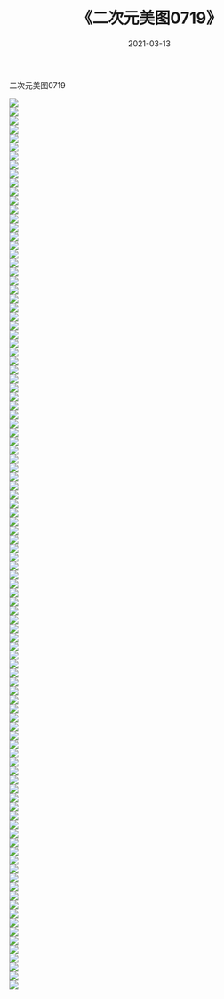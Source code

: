 ﻿---
layout: post
title:  《二次元美图0719》
date:   2021-03-13
img: http://imgx.orgx.ga/二次元/2021/二次元美图0719/000.jpg
categories: [美女, 清纯, 唯美]
---

二次元美图0719

 ![](http://imgx.orgx.ga/二次元/2021/二次元美图0719/001.png) <br>![](http://imgx.orgx.ga/二次元/2021/二次元美图0719/002.png) <br>![](http://imgx.orgx.ga/二次元/2021/二次元美图0719/003.png) <br>![](http://imgx.orgx.ga/二次元/2021/二次元美图0719/004.png) <br>![](http://imgx.orgx.ga/二次元/2021/二次元美图0719/005.png) <br>![](http://imgx.orgx.ga/二次元/2021/二次元美图0719/006.png) <br>![](http://imgx.orgx.ga/二次元/2021/二次元美图0719/007.png) <br>![](http://imgx.orgx.ga/二次元/2021/二次元美图0719/008.png) <br>![](http://imgx.orgx.ga/二次元/2021/二次元美图0719/009.png) <br>![](http://imgx.orgx.ga/二次元/2021/二次元美图0719/010.png) <br>![](http://imgx.orgx.ga/二次元/2021/二次元美图0719/011.png) <br>![](http://imgx.orgx.ga/二次元/2021/二次元美图0719/012.png) <br>![](http://imgx.orgx.ga/二次元/2021/二次元美图0719/013.png) <br>![](http://imgx.orgx.ga/二次元/2021/二次元美图0719/014.png) <br>![](http://imgx.orgx.ga/二次元/2021/二次元美图0719/015.png) <br>![](http://imgx.orgx.ga/二次元/2021/二次元美图0719/016.png) <br>![](http://imgx.orgx.ga/二次元/2021/二次元美图0719/017.png) <br>![](http://imgx.orgx.ga/二次元/2021/二次元美图0719/018.png) <br>![](http://imgx.orgx.ga/二次元/2021/二次元美图0719/019.png) <br>![](http://imgx.orgx.ga/二次元/2021/二次元美图0719/020.png) <br>![](http://imgx.orgx.ga/二次元/2021/二次元美图0719/021.png) <br>![](http://imgx.orgx.ga/二次元/2021/二次元美图0719/022.png) <br>![](http://imgx.orgx.ga/二次元/2021/二次元美图0719/023.png) <br>![](http://imgx.orgx.ga/二次元/2021/二次元美图0719/024.png) <br>![](http://imgx.orgx.ga/二次元/2021/二次元美图0719/025.png) <br>![](http://imgx.orgx.ga/二次元/2021/二次元美图0719/026.png) <br>![](http://imgx.orgx.ga/二次元/2021/二次元美图0719/027.png) <br>![](http://imgx.orgx.ga/二次元/2021/二次元美图0719/028.png) <br>![](http://imgx.orgx.ga/二次元/2021/二次元美图0719/029.png) <br>![](http://imgx.orgx.ga/二次元/2021/二次元美图0719/030.png) <br>![](http://imgx.orgx.ga/二次元/2021/二次元美图0719/031.png) <br>![](http://imgx.orgx.ga/二次元/2021/二次元美图0719/032.png) <br>![](http://imgx.orgx.ga/二次元/2021/二次元美图0719/033.png) <br>![](http://imgx.orgx.ga/二次元/2021/二次元美图0719/034.png) <br>![](http://imgx.orgx.ga/二次元/2021/二次元美图0719/035.png) <br>![](http://imgx.orgx.ga/二次元/2021/二次元美图0719/036.png) <br>![](http://imgx.orgx.ga/二次元/2021/二次元美图0719/037.png) <br>![](http://imgx.orgx.ga/二次元/2021/二次元美图0719/038.png) <br>![](http://imgx.orgx.ga/二次元/2021/二次元美图0719/039.png) <br>![](http://imgx.orgx.ga/二次元/2021/二次元美图0719/040.png) <br>![](http://imgx.orgx.ga/二次元/2021/二次元美图0719/041.png) <br>![](http://imgx.orgx.ga/二次元/2021/二次元美图0719/042.png) <br>![](http://imgx.orgx.ga/二次元/2021/二次元美图0719/043.png) <br>![](http://imgx.orgx.ga/二次元/2021/二次元美图0719/044.png) <br>![](http://imgx.orgx.ga/二次元/2021/二次元美图0719/045.png) <br>![](http://imgx.orgx.ga/二次元/2021/二次元美图0719/046.png) <br>![](http://imgx.orgx.ga/二次元/2021/二次元美图0719/047.png) <br>![](http://imgx.orgx.ga/二次元/2021/二次元美图0719/048.png) <br>![](http://imgx.orgx.ga/二次元/2021/二次元美图0719/049.png) <br>![](http://imgx.orgx.ga/二次元/2021/二次元美图0719/050.png) <br>![](http://imgx.orgx.ga/二次元/2021/二次元美图0719/051.png) <br>![](http://imgx.orgx.ga/二次元/2021/二次元美图0719/052.png) <br>![](http://imgx.orgx.ga/二次元/2021/二次元美图0719/053.png) <br>![](http://imgx.orgx.ga/二次元/2021/二次元美图0719/054.png) <br>![](http://imgx.orgx.ga/二次元/2021/二次元美图0719/055.png) <br>![](http://imgx.orgx.ga/二次元/2021/二次元美图0719/056.png) <br>![](http://imgx.orgx.ga/二次元/2021/二次元美图0719/057.png) <br>![](http://imgx.orgx.ga/二次元/2021/二次元美图0719/058.png) <br>![](http://imgx.orgx.ga/二次元/2021/二次元美图0719/059.png) <br>![](http://imgx.orgx.ga/二次元/2021/二次元美图0719/060.png) <br>![](http://imgx.orgx.ga/二次元/2021/二次元美图0719/061.png) <br>![](http://imgx.orgx.ga/二次元/2021/二次元美图0719/062.png) <br>![](http://imgx.orgx.ga/二次元/2021/二次元美图0719/063.png) <br>![](http://imgx.orgx.ga/二次元/2021/二次元美图0719/064.png) <br>![](http://imgx.orgx.ga/二次元/2021/二次元美图0719/065.png) <br>![](http://imgx.orgx.ga/二次元/2021/二次元美图0719/066.png) <br>![](http://imgx.orgx.ga/二次元/2021/二次元美图0719/067.png) <br>![](http://imgx.orgx.ga/二次元/2021/二次元美图0719/068.png) <br>![](http://imgx.orgx.ga/二次元/2021/二次元美图0719/069.png) <br>![](http://imgx.orgx.ga/二次元/2021/二次元美图0719/070.png) <br>![](http://imgx.orgx.ga/二次元/2021/二次元美图0719/071.png) <br>![](http://imgx.orgx.ga/二次元/2021/二次元美图0719/072.png) <br>![](http://imgx.orgx.ga/二次元/2021/二次元美图0719/073.png) <br>![](http://imgx.orgx.ga/二次元/2021/二次元美图0719/074.png) <br>![](http://imgx.orgx.ga/二次元/2021/二次元美图0719/075.png) <br>![](http://imgx.orgx.ga/二次元/2021/二次元美图0719/076.png) <br>![](http://imgx.orgx.ga/二次元/2021/二次元美图0719/077.png) <br>![](http://imgx.orgx.ga/二次元/2021/二次元美图0719/078.png) <br>![](http://imgx.orgx.ga/二次元/2021/二次元美图0719/079.png) <br>![](http://imgx.orgx.ga/二次元/2021/二次元美图0719/080.png) <br>![](http://imgx.orgx.ga/二次元/2021/二次元美图0719/081.png) <br>![](http://imgx.orgx.ga/二次元/2021/二次元美图0719/082.png) <br>![](http://imgx.orgx.ga/二次元/2021/二次元美图0719/083.png) <br>![](http://imgx.orgx.ga/二次元/2021/二次元美图0719/084.png) <br>![](http://imgx.orgx.ga/二次元/2021/二次元美图0719/085.png) <br>![](http://imgx.orgx.ga/二次元/2021/二次元美图0719/086.png) <br>![](http://imgx.orgx.ga/二次元/2021/二次元美图0719/087.png) <br>![](http://imgx.orgx.ga/二次元/2021/二次元美图0719/088.png) <br>![](http://imgx.orgx.ga/二次元/2021/二次元美图0719/089.png) <br>![](http://imgx.orgx.ga/二次元/2021/二次元美图0719/090.png) <br>![](http://imgx.orgx.ga/二次元/2021/二次元美图0719/091.png) <br>![](http://imgx.orgx.ga/二次元/2021/二次元美图0719/092.png) <br>![](http://imgx.orgx.ga/二次元/2021/二次元美图0719/093.png) <br>![](http://imgx.orgx.ga/二次元/2021/二次元美图0719/094.png) <br>![](http://imgx.orgx.ga/二次元/2021/二次元美图0719/095.png) <br>![](http://imgx.orgx.ga/二次元/2021/二次元美图0719/096.png) <br>![](http://imgx.orgx.ga/二次元/2021/二次元美图0719/097.png) <br>![](http://imgx.orgx.ga/二次元/2021/二次元美图0719/098.png) <br>![](http://imgx.orgx.ga/二次元/2021/二次元美图0719/099.png) <br>![](http://imgx.orgx.ga/二次元/2021/二次元美图0719/100.png) <br>